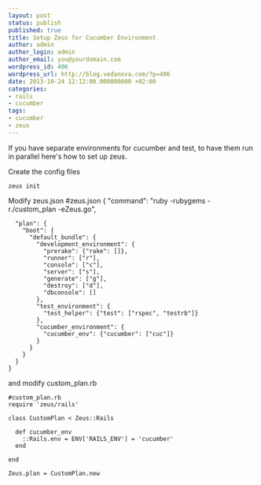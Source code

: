 ```yaml
---
layout: post
status: publish
published: true
title: Setup Zeus for Cucumber Environment
author: admin
author_login: admin
author_email: you@yourdomain.com
wordpress_id: 406
wordpress_url: http://blog.vedanova.com/?p=406
date: 2013-10-24 12:12:00.000000000 +02:00
categories:
- rails
- cucumber
tags:
- cucumber
- zeus
---
```


If you have separate environments for cucumber and test, to have them run in parallel here's how to set up zeus.


Create the config files

    zeus init

Modify zeus.json
    #zeus.json
    {
      "command": "ruby -rubygems -r./custom_plan -eZeus.go",

      "plan": {
        "boot": {
          "default_bundle": {
            "development_environment": {
              "prerake": {"rake": []},
              "runner": ["r"],
              "console": ["c"],
              "server": ["s"],
              "generate": ["g"],
              "destroy": ["d"],
              "dbconsole": []
            },
            "test_environment": {
              "test_helper": {"test": ["rspec", "testrb"]}
            },
            "cucumber_environment": {
              "cucumber_env": {"cucumber": ["cuc"]}
            }
          }
        }
      }
    }
and modify custom_plan.rb

    #custom_plan.rb
    require 'zeus/rails'

    class CustomPlan < Zeus::Rails

      def cucumber_env
        ::Rails.env = ENV['RAILS_ENV'] = 'cucumber'
      end

    end

    Zeus.plan = CustomPlan.new
